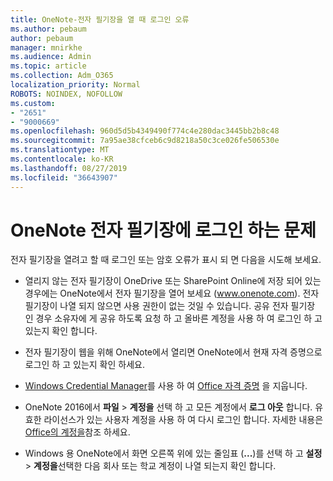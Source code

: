 ```yaml
---
title: OneNote-전자 필기장을 열 때 로그인 오류
ms.author: pebaum
author: pebaum
manager: mnirkhe
ms.audience: Admin
ms.topic: article
ms.collection: Adm_O365
localization_priority: Normal
ROBOTS: NOINDEX, NOFOLLOW
ms.custom:
- "2651"
- "9000669"
ms.openlocfilehash: 960d5d5b4349490f774c4e280dac3445bb2b8c48
ms.sourcegitcommit: 7a95ae38cfceb6c9d8218a50c3ce026fe506530e
ms.translationtype: MT
ms.contentlocale: ko-KR
ms.lasthandoff: 08/27/2019
ms.locfileid: "36643907"
---
```

# <a name="issues-signing-in-to-onenote-notebooks"></a>OneNote 전자 필기장에 로그인 하는 문제

전자 필기장을 열려고 할 때 로그인 또는 암호 오류가 표시 되 면 다음을 시도해 보세요.

- 열리지 않는 전자 필기장이 OneDrive 또는 SharePoint Online에 저장 되어 있는 경우에는 OneNote에서 전자 필기장을 열어 보세요 (www.onenote.com). 전자 필기장이 나열 되지 않으면 사용 권한이 없는 것일 수 있습니다. 공유 전자 필기장 인 경우 소유자에 게 공유 하도록 요청 하 고 올바른 계정을 사용 하 여 로그인 하 고 있는지 확인 합니다.

- 전자 필기장이 웹을 위해 OneNote에서 열리면 OneNote에서 현재 자격 증명으로 로그인 하 고 있는지 확인 하세요. 

- [Windows Credential Manager](https://support.microsoft.com/help/4026814/windows-accessing-credential-manager)를 사용 하 여 [Office 자격 증명](https://docs.microsoft.com/office/troubleshoot/error-messages/another-account-already-signed-in#step-3-clear-cached-credentials-on-the-computer) 을 지웁니다.

- OneNote 2016에서 **파일** > **계정을** 선택 하 고 모든 계정에서 **로그 아웃** 합니다. 유효한 라이선스가 있는 사용자 계정을 사용 하 여 다시 로그인 합니다. 자세한 내용은 [Office의 계정을](https://support.office.com/article/accounts-in-office-628ea040-f265-49de-b986-be09c3ebf8a9)참조 하세요.

- Windows 용 OneNote에서 화면 오른쪽 위에 있는 줄임표 (**...**)를 선택 하 고 **설정** > **계정을**선택한 다음 회사 또는 학교 계정이 나열 되는지 확인 합니다.